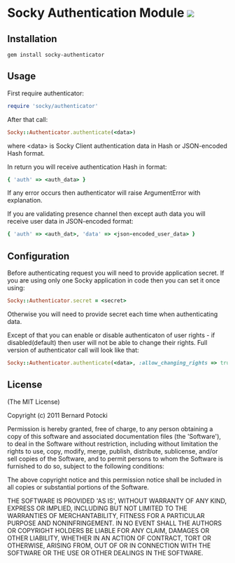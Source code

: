 # Socky Authentication Module [![](http://travis-ci.org/socky/socky-authenticator-ruby.png)](http://travis-ci.org/socky/socky-authenticator-ruby)

## Installation

    gem install socky-authenticator

## Usage

First require authenticator:

``` ruby
require 'socky/authenticator'
```

After that call:

``` ruby
Socky::Authenticator.authenticate(<data>)
```

where \<data\> is Socky Client authentication data in Hash or JSON-encoded Hash format.

In return you will receive authentication Hash in format:

``` ruby
{ 'auth' => <auth_data> }
```

If any error occurs then authenticator will raise ArgumentError with explanation.

If you are validating presence channel then except auth data you will receive user data in JSON-encoded format:

``` ruby
{ 'auth' => <auth_dat>, 'data' => <json-encoded_user_data> }
```

## Configuration

Before authenticating request you will need to provide application secret. If you are using only one Socky application in code then you can set it once using:

``` ruby
Socky::Authenticator.secret = <secret>
```

Otherwise you will need to provide secret each time when authenticating data.

Except of that you can enable or disable authenticaton of user rights - if disabled(default) then user will not be able to change their rights. Full version of authenticator call will look like that:

``` ruby
Socky::Authenticator.authenticate(<data>, :allow_changing_rights => true, :secret => 'mysecret')
```

## License

(The MIT License)

Copyright (c) 2011 Bernard Potocki

Permission is hereby granted, free of charge, to any person obtaining a copy of this software and associated documentation files (the 'Software'), to deal in the Software without restriction, including without limitation the rights to use, copy, modify, merge, publish, distribute, sublicense, and/or sell copies of the Software, and to permit persons to whom the Software is furnished to do so, subject to the following conditions:

The above copyright notice and this permission notice shall be included in all copies or substantial portions of the Software.

THE SOFTWARE IS PROVIDED 'AS IS', WITHOUT WARRANTY OF ANY KIND, EXPRESS OR IMPLIED, INCLUDING BUT NOT LIMITED TO THE WARRANTIES OF MERCHANTABILITY, FITNESS FOR A PARTICULAR PURPOSE AND NONINFRINGEMENT.  IN NO EVENT SHALL THE AUTHORS OR COPYRIGHT HOLDERS BE LIABLE FOR ANY CLAIM, DAMAGES OR OTHER LIABILITY, WHETHER IN AN ACTION OF CONTRACT, TORT OR OTHERWISE, ARISING FROM, OUT OF OR IN CONNECTION WITH THE SOFTWARE OR THE USE OR OTHER DEALINGS IN THE SOFTWARE.
